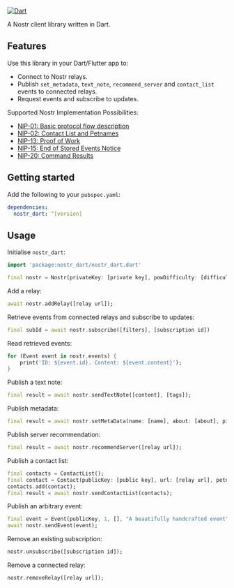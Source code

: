 [![Dart](https://github.com/Satswalker/nostr_dart/actions/workflows/dart.yml/badge.svg)](https://github.com/Satswalker/nostr_dart/actions/workflows/dart.yml)

A Nostr client library written in Dart.

## Features

Use this library in your Dart/Flutter app to:

- Connect to Nostr relays.
- Publish `set_metadata`, `text_note`, `recommend_server` and `contact_list` events to connected relays.
- Request events and subscribe to updates.

Supported Nostr Implementation Possibilities:

- [NIP-01: Basic protocol flow description](https://github.com/nostr-protocol/nips/blob/master/01.md)
- [NIP-02: Contact List and Petnames](https://github.com/nostr-protocol/nips/blob/master/02.md)
- [NIP-13: Proof of Work](https://github.com/nostr-protocol/nips/blob/master/13.md)
- [NIP-15: End of Stored Events Notice](https://github.com/nostr-protocol/nips/blob/master/15.md)
- [NIP-20: Command Results](https://github.com/nostr-protocol/nips/blob/master/20.md)

## Getting started

Add the following to your `pubspec.yaml`:

```yaml
dependencies:
  nostr_dart: ^[version]
```

## Usage

Initialise `nostr_dart`:

```dart
import 'package:nostr_dart/nostr_dart.dart'

final nostr = Nostr(privateKey: [private key], powDifficulty: [difficulty]);
```

Add a relay:

```dart
await nostr.addRelay([relay url]);
```

Retrieve events from connected relays and subscribe to updates:

```dart
final subId = await nostr.subscribe([filters], [subscription id])
```

Read retrieved events:

```dart
for (Event event in nostr.events) {
    print('ID: ${event.id}. Content: ${event.content}');
}
```

Publish a text note:

```dart
final result = await nostr.sendTextNote([content], [tags]);
```

Publish metadata:

```dart
final result = await nostr.setMetaData(name: [name], about: [about], picture: [picture url]);
```

Publish server recommendation:

```dart
final result = await nostr.recommendServer([relay url]);
```

Publish a contact list:

```dart
final contacts = ContactList();
final contact = Contact(publicKey: [public key], url: [relay url], petname: [petname]);
contacts.add(contact);
final result = await nostr.sendContactList(contacts);
```

Publish an arbitrary event:

```dart
final event = Event(publicKey, 1, [], "A beautifully handcrafted event");
await nostr.sendEvent(event);
```

Remove an existing subscription:

```dart
nostr.unsubscribe([subscription id]);
```

Remove a connected relay:

```dart
nostr.removeRelay([relay url]);
```
